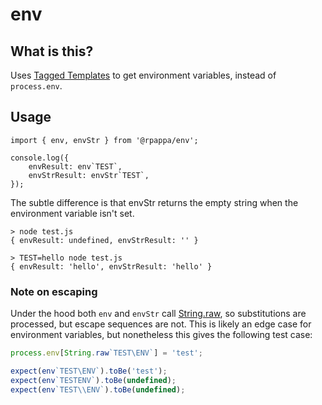# env

## What is this?

Uses
[Tagged Templates](https://developer.mozilla.org/en-US/docs/Web/JavaScript/Reference/Template_literals#tagged_templates)
to get environment variables, instead of `process.env`.

## Usage

```
import { env, envStr } from '@rpappa/env';

console.log({
    envResult: env`TEST`,
    envStrResult: envStr`TEST`,
});
```

The subtle difference is that envStr returns the empty string when the environment variable isn't set.

```
> node test.js
{ envResult: undefined, envStrResult: '' }
```

```
> TEST=hello node test.js
{ envResult: 'hello', envStrResult: 'hello' }
```

### Note on escaping

Under the hood both `env` and `envStr` call
[String.raw](https://developer.mozilla.org/en-US/docs/Web/JavaScript/Reference/Global_Objects/String/raw), so
substitutions are processed, but escape sequences are not. This is likely an edge case for environment variables, but
nonetheless this gives the following test case:

```js
process.env[String.raw`TEST\ENV`] = 'test';

expect(env`TEST\ENV`).toBe('test');
expect(env`TESTENV`).toBe(undefined);
expect(env`TEST\\ENV`).toBe(undefined);
```
